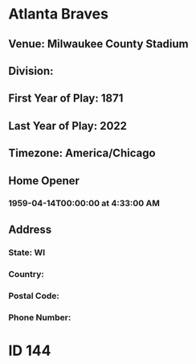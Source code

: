 # Atlanta Braves
## Venue: Milwaukee County Stadium
## Division: 
## First Year of Play: 1871
## Last Year of Play: 2022
## Timezone: America/Chicago
## Home Opener
### 1959-04-14T00:00:00 at 4:33:00 AM
## Address
### 
### State: WI
### Country: 
### Postal Code: 
### Phone Number: 
# ID 144